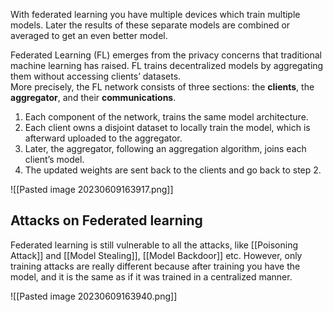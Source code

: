 With federated learning you have multiple devices which train multiple models. Later the results of these separate models are combined or averaged to get an even better model.  

Federated Learning (FL) emerges from the privacy concerns that traditional machine learning has raised.  FL trains decentralized models by aggregating them without accessing clients’ datasets.  
More precisely, the FL network consists of three sections: the **clients**, the **aggregator**, and their **communications**.

1. Each component of the network, trains the same model architecture. 
2. Each client owns a disjoint dataset to locally train the model, which is afterward uploaded to the aggregator.  
3. Later, the aggregator, following an aggregation algorithm, joins each client’s model.
4. The updated weights are sent back to the clients and go back to step 2.

![[Pasted image 20230609163917.png]]


## Attacks on Federated learning

Federated learning is still vulnerable to all the attacks, like [[Poisoning Attack]] and [[Model Stealing]], [[Model Backdoor]] etc. However, only training attacks are really different because after training you have the model, and it is the same as if it was trained in a centralized manner.

![[Pasted image 20230609163940.png]]

